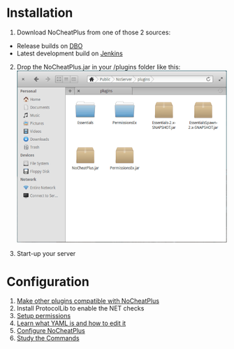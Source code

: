 # Installation
1. Download NoCheatPlus from one of those 2 sources:
 * Release builds on [DBO]
 * Latest development build on [Jenkins]

2. Drop the NoCheatPlus.jar in your /plugins folder like this:  ![Installation](Resources/Installation.gif)  

3. Start-up your server

# Configuration
1. [Make other plugins compatible with NoCheatPlus](https://github.com/Updated-NoCheatPlus/Docs/blob/master/Compatibility.md)
2. Install ProtocolLib to enable the NET checks
3. [Setup permissions](https://github.com/Updated-NoCheatPlus/Docs/blob/master/Settings/Permissions.md)
4. [Learn what YAML is and how to edit it](https://github.com/Updated-NoCheatPlus/Docs/blob/master/YAML.md)
5. [Configure NoCheatPlus](https://github.com/Updated-NoCheatPlus/Docs/blob/master/Settings/Configuration.md)
6. [Study the Commands](https://github.com/Updated-NoCheatPlus/Docs/blob/master/Settings/Commands.md)

[DBO]:https://dev.bukkit.org/bukkit-plugins/nocheatplus/files/
[Jenkins]:https://ci.codemc.io/job/Updated-NoCheatPlus/job/Updated-NoCheatPlus/

